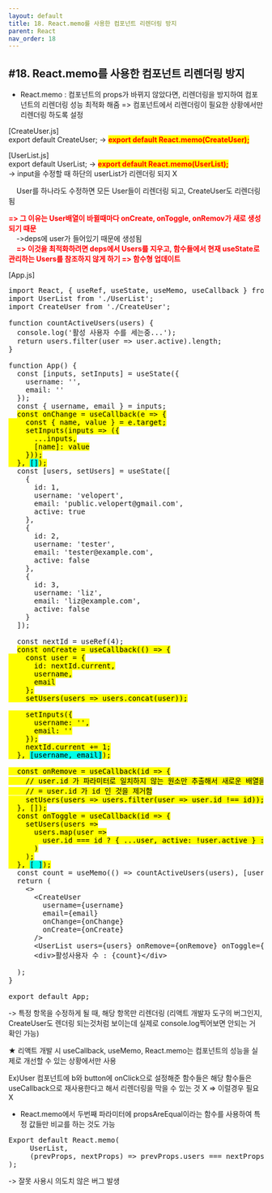 ```yaml
---
layout: default
title: 18. React.memo를 사용한 컴포넌트 리렌더링 방지
parent: React
nav_order: 18
---
```


## #18. React.memo를 사용한 컴포넌트 리렌더링 방지

- React.memo : 컴포넌트의 props가 바뀌지 않았다면, 리렌더링을 방지하여 컴포넌트의 리렌더링 성능 최적화 해줌
   => 컴포넌트에서 리렌더링이 필요한 상황에서만 리렌더링 하도록 설정

[CreateUser.js]<br>
export default CreateUser;   -> <b style="color:red; background:yellow;">export default React.memo(CreateUser);</b>

[UserList.js]<br>
export default UserList;   -> <b style="color:red; background:yellow;">export default React.memo(UserList);</b><br>
-> input을 수정할 때 하단의 userList가 리렌더링 되지 X
 
&nbsp;&nbsp;&nbsp;   User를 하나라도 수정하면 모든 User들이 리렌더링 되고, CreateUser도 리렌더링 됨
 
<b style="color:red;">=> 그 이유는 User배열이 바뀔때마다 onCreate, onToggle, onRemov가 새로 생성되기 때문</b><br>
&nbsp;&nbsp;&nbsp;   ->deps에 user가 들어있기 때문에 생성됨<br>
&nbsp;&nbsp;&nbsp;   <b style="color:red;">=> 이것을 최적화하려면 deps에서 Users를 지우고, 함수들에서 현재 useState로 관리하는 Users를 참조하지 않게 하기 => 함수형 업데이트</b>

[App.js]
<pre>
import React, { useRef, useState, useMemo, useCallback } from 'react';
import UserList from './UserList';
import CreateUser from './CreateUser';

function countActiveUsers(users) {
  console.log('활성 사용자 수를 세는중...');
  return users.filter(user => user.active).length;
}

function App() {
  const [inputs, setInputs] = useState({
    username: '',
    email: ''
  });
  const { username, email } = inputs;
  <span style="color:black; background: yellow;">const onChange = useCallback(e => {
    const { name, value } = e.target;
    setInputs(inputs => ({
      ...inputs,
      [name]: value
    }));
  }, <span style="color:black; background: #00ffe7;">[]</span>);</span>
  const [users, setUsers] = useState([
    {
      id: 1,
      username: 'velopert',
      email: 'public.velopert@gmail.com',
      active: true
    },
    {
      id: 2,
      username: 'tester',
      email: 'tester@example.com',
      active: false
    },
    {
      id: 3,
      username: 'liz',
      email: 'liz@example.com',
      active: false
    }
  ]);

  const nextId = useRef(4);
  <span style="color:black; background: yellow;">const onCreate = useCallback(() => {
    const user = {
      id: nextId.current,
      username,
      email
    };
    setUsers(users => users.concat(user));

    setInputs({
      username: '',
      email: ''
    });
    nextId.current += 1;
  }, <span style="color:black; background: #00ffe7;">[username, email]</span>);

  const onRemove = useCallback(id => {
    // user.id 가 파라미터로 일치하지 않는 원소만 추출해서 새로운 배열을 만듬
    // = user.id 가 id 인 것을 제거함
    setUsers(users => users.filter(user => user.id !== id));
  }, []);
  const onToggle = useCallback(id => {
    setUsers(users =>
      users.map(user =>
        user.id === id ? { ...user, active: !user.active } : user
      )
    );
  }, <span style="color:black; background: #00ffe7;">[ ]</span>);</span>
  const count = useMemo(() => countActiveUsers(users), [users]);
  return (
    <>
      &lt;CreateUser
        username={username}
        email={email}
        onChange={onChange}
        onCreate={onCreate}
      />
      &lt;UserList users={users} onRemove={onRemove} onToggle={onToggle} />
      &lt;div>활성사용자 수 : {count}&lt;/div>
    </>
  );
}

export default App;
</pre>

-> 특정 항목을 수정하게 될 때, 해당 항목만 리렌더링
(리액트 개발자 도구의 버그인지, CreateUser도 렌더링 되는것처럼 보이는데 실제로 console.log찍어보면 안되는 거 확인 가능)

★ 리액트 개발 시 useCallback, useMemo, React.memo는 컴포넌트의 성능을 실제로 개선할 수 있는 상황에서만 사용

Ex)User 컴포넌트에 b와 button에 onClick으로 설정해준 함수들은 해당 함수들은 useCallback으로 재사용한다고 해서 리렌더링을 막을 수 있는 것 X => 이럴경우 필요 X

* React.memo에서 두번째 파라미터에 propsAreEqual이라는 함수를 사용하여 특정 값들만 비교를 하는 것도 가능
<pre>
Export default React.memo(
     UserList,
     (prevProps, nextProps) => prevProps.users === nextProps.users
);
</pre>
-> 잘못 사용시 의도치 않은 버그 발생

